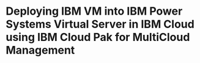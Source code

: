 # Deploying IBM VM into IBM Power Systems Virtual Server in IBM Cloud using IBM Cloud Pak for MultiCloud Management
